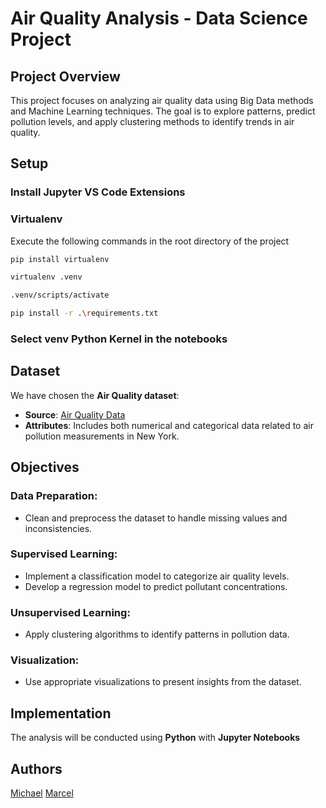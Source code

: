 # Air Quality Analysis - Data Science Project

## Project Overview

This project focuses on analyzing air quality data using Big Data methods and Machine Learning techniques. The goal is to explore patterns, predict pollution levels, and apply clustering methods to identify trends in air quality.

## Setup 
### Install Jupyter VS Code Extensions

### Virtualenv
Execute the following commands in the root directory of the project
```bash
pip install virtualenv
```

```bash
virtualenv .venv
```

```bash
.venv/scripts/activate
```

```bash
pip install -r .\requirements.txt
```

### Select venv Python Kernel in the notebooks

## Dataset

We have chosen the **Air Quality dataset**:

- **Source**: [Air Quality Data](https://catalog.data.gov/dataset/air-quality)
- **Attributes**: Includes both numerical and categorical data related to air pollution measurements in New York.

## Objectives

### Data Preparation:
- Clean and preprocess the dataset to handle missing values and inconsistencies.

### Supervised Learning:
- Implement a classification model to categorize air quality levels.
- Develop a regression model to predict pollutant concentrations.

### Unsupervised Learning:
- Apply clustering algorithms to identify patterns in pollution data.

### Visualization:
- Use appropriate visualizations to present insights from the dataset.

## Implementation

The analysis will be conducted using **Python** with **Jupyter Notebooks**


## Authors
[Michael](https://github.com/michi3001/)
[Marcel](https://github.com/zensurversuch)
